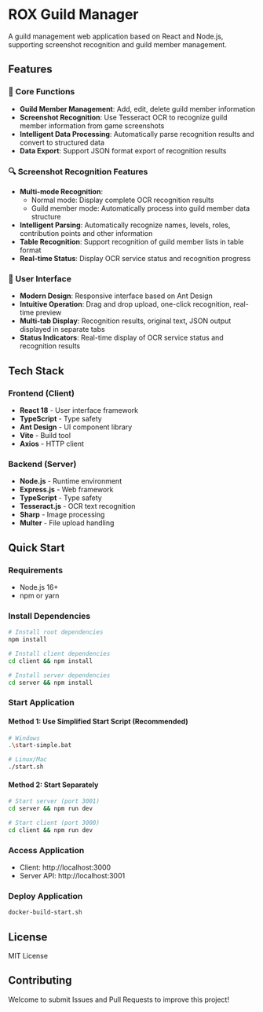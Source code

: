 # ROX Guild Manager

A guild management web application based on React and Node.js, supporting screenshot recognition and guild member management.

## Features

### 🎯 Core Functions
- **Guild Member Management**: Add, edit, delete guild member information
- **Screenshot Recognition**: Use Tesseract OCR to recognize guild member information from game screenshots
- **Intelligent Data Processing**: Automatically parse recognition results and convert to structured data
- **Data Export**: Support JSON format export of recognition results

### 🔍 Screenshot Recognition Features
- **Multi-mode Recognition**: 
  - Normal mode: Display complete OCR recognition results
  - Guild member mode: Automatically process into guild member data structure
- **Intelligent Parsing**: Automatically recognize names, levels, roles, contribution points and other information
- **Table Recognition**: Support recognition of guild member lists in table format
- **Real-time Status**: Display OCR service status and recognition progress

### 🎨 User Interface
- **Modern Design**: Responsive interface based on Ant Design
- **Intuitive Operation**: Drag and drop upload, one-click recognition, real-time preview
- **Multi-tab Display**: Recognition results, original text, JSON output displayed in separate tabs
- **Status Indicators**: Real-time display of OCR service status and recognition results

## Tech Stack

### Frontend (Client)
- **React 18** - User interface framework
- **TypeScript** - Type safety
- **Ant Design** - UI component library
- **Vite** - Build tool
- **Axios** - HTTP client

### Backend (Server)
- **Node.js** - Runtime environment
- **Express.js** - Web framework
- **TypeScript** - Type safety
- **Tesseract.js** - OCR text recognition
- **Sharp** - Image processing
- **Multer** - File upload handling

## Quick Start

### Requirements
- Node.js 16+
- npm or yarn

### Install Dependencies
```bash
# Install root dependencies
npm install

# Install client dependencies
cd client && npm install

# Install server dependencies
cd server && npm install
```

### Start Application

#### Method 1: Use Simplified Start Script (Recommended)
```bash
# Windows
.\start-simple.bat

# Linux/Mac
./start.sh
```

#### Method 2: Start Separately
```bash
# Start server (port 3001)
cd server && npm run dev

# Start client (port 3000)
cd client && npm run dev
```

### Access Application
- Client: http://localhost:3000
- Server API: http://localhost:3001

### Deploy Application
```bash
docker-build-start.sh
```

## License

MIT License

## Contributing

Welcome to submit Issues and Pull Requests to improve this project!